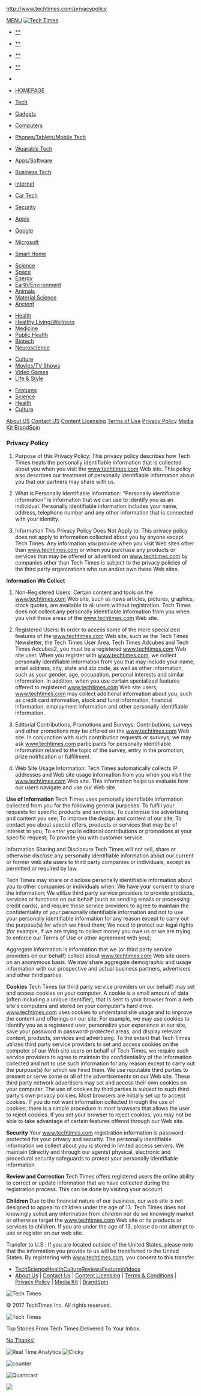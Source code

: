 http://www.techtimes.com/privacypolicy

<a href="" class="ic-nav"><em></em> <span>MENU</span></a>
[![](http://assets.techtimes.com/static/common/_v0.0.1/images/logo.png "Tech Times")](/)

-   [**](https://www.facebook.com/TechTimesNews)
-   [**](https://twitter.com/TechTimes_News)
-   [**](https://plus.google.com/+Techtimesnews)
-   [**](/rss)
-   <a href="" class="topsearchlink"><em></em></a>

-   [HOMEPAGE](/)
-   [Tech](http://www.techtimes.com/personaltech)
-   [Gadgets](http://www.techtimes.com/gadgets)
-   [Computers](http://www.techtimes.com/computers)
-   [Phones/Tablets/Mobile Tech](http://www.techtimes.com/smartphone)
-   [Wearable Tech](http://www.techtimes.com/wearabletech)
-   [Apps/Software](http://www.techtimes.com/software-apps)
-   [Business Tech](http://www.techtimes.com/business)
-   [Internet](http://www.techtimes.com/internet)
-   [Car Tech](http://www.techtimes.com/auto)
-   [Security](http://www.techtimes.com/security)
-   [Apple](http://www.techtimes.com/apple)
-   [Google](http://www.techtimes.com/google)
-   [Microsoft](http://www.techtimes.com/microsoft)
-   [Smart Home](http://www.techtimes.com/smarthome)

<!-- -->

-   [Science](http://www.techtimes.com/science)
-   [Space](http://www.techtimes.com/space)
-   [Energy](http://www.techtimes.com/energy)
-   [Earth/Environment](http://www.techtimes.com/environment)
-   [Animals](http://www.techtimes.com/earth)
-   [Material Science](http://www.techtimes.com/material-science)
-   [Ancient](http://www.techtimes.com/ancient)

<!-- -->

-   [Health](http://www.techtimes.com/health)
-   [Healthy Living/Wellness](http://www.techtimes.com/healthy-living)
-   [Medicine](http://www.techtimes.com/medicine)
-   [Public Health](http://www.techtimes.com/public-health)
-   [Biotech](http://www.techtimes.com/biotech)
-   [Neuroscience](http://www.techtimes.com/neuroscience)

<!-- -->

-   [Culture](http://www.techtimes.com/t-lounge)
-   [Movies/TV Shows](http://www.techtimes.com/pop-culture)
-   [Video Games](http://www.techtimes.com/videogames)
-   [Life & Style](http://www.techtimes.com/life)

<!-- -->

<!-- -->

-   [Features](http://www.techtimes.com/feature)
-   [Science](http://www.techtimes.com/feature-science)
-   [Health](http://www.techtimes.com/feature-health)
-   [Culture](http://www.techtimes.com/feature-culture)

[About US](/about-us) [Contact US](/contact-us) [Content Licensing](/content-licensing) [Terms of Use](/termsofservice) <a href="/privacypolicy" class="selected">Privacy Policy</a> [Media Kit](http://www.techtimes.com/mediakit.pdf) [BrandSpin](http://www.techtimes.com/brandspin.pdf)

### Privacy Policy

1. Purpose of this Privacy Policy: This privacy policy describes how Tech Times treats the personally identifiable information that is collected about you when you visit the www.techtimes.com Web site. This policy also describes our treatment of personally identifiable information about you that our partners may share with us.

2. What is Personally Identifiable Information: "Personally identifiable information" is information that we can use to identify you as an individual. Personally identifiable information includes your name, address, telephone number and any other information that is connected with your identity.

3. Information This Privacy Policy Does Not Apply to: This privacy policy does not apply to information collected about you by anyone except Tech Times. Any information you provide when you visit Web sites other than www.techtimes.com or when you purchase any products or services that may be offered or advertised on www.techtimes.com by companies other than Tech Times is subject to the privacy policies of the third party organizations who run and/or own these Web sites.

**Information We Collect**
1. Non-Registered Users: Certain content and tools on the www.techtimes.com Web site, such as news articles, pictures, graphics, stock quotes, are available to all users without registration. Tech Times does not collect any personally identifiable information from you when you visit these areas of the www.techtimes.com Web site.

2. Registered Users: In order to access some of the more specialized features of the www.techtimes.com Web site, such as the Tech Times Newsletter, the Tech Times User Area, Tech Times Adcubes and Tech Times Adcubes2, you must be a registered www.techtimes.com Web site user. When you register with www.techtimes.com, we collect personally identifiable information from you that may include your name, email address, city, state and zip code, as well as other information, such as your gender, age, occupation, personal interests and similar information. In addition, when you use certain specialized features offered to registered www.techtimes.com Web site users, www.techtimes.com may collect additional information about you, such as credit card information, stock and fund information, financial information, employment information and other personally identifiable information.

3. Editorial Contributions, Promotions and Surveys: Contributions, surveys and other promotions may be offered on the www.techtimes.com Web site. In conjunction with such contribution requests or surveys, we may ask www.techtimes.com participants for personally identifiable information related to the topic of the survey, entry in the promotion, prize notification or fulfillment.

4. Web Site Usage Information: Tech Times automatically collects IP addresses and Web site usage information from you when you visit the www.techtimes.com Web site. This information helps us evaluate how our users navigate and use our Web site.

**Use of Information**
Tech Times uses personally identifiable information collected from you for the following general purposes:
To fulfill your requests for specific products and services; To customize the advertising and content you see;
To improve the design and content of our site;
To contact you about special offers, products or services that may be of interest to you;
To enter you in editorial contributions or promotions at your specific request;
To provide you with customer service.

Information Sharing and Disclosure
Tech Times will not sell, share or otherwise disclose any personally identifiable information about our current or former web site users to third party companies or individuals, except as permitted or required by law.

Tech Times may share or disclose personally identifiable information about you to other companies or individuals when:
We have your consent to share the information;
We utilize third party service providers to provide products, services or functions on our behalf (such as sending emails or processing credit cards), and require these service providers to agree to maintain the confidentiality of your personally identifiable information and not to use your personally identifiable information for any reason except to carry out the purpose(s) for which we hired them;
We need to protect our legal rights (for example, if we are trying to collect money you owe us or we are trying to enforce our Terms of Use or other agreement with you);

Aggregate information is information that we (or third party service providers on our behalf) collect about www.techtimes.com Web site users on an anonymous basis. We may share aggregate demographic and usage information with our prospective and actual business partners, advertisers and other third parties.

**Cookies** Tech Times (or third party service providers on our behalf) may set and access cookies on your computer. A cookie is a small amount of data (often including a unique identifier), that is sent to your browser from a web site's computers and stored on your computer's hard drive. www.techtimes.com uses cookies to understand site usage and to improve the content and offerings on our site. For example, we may use cookies to identify you as a registered user, personalize your experience at our site, save your password in password-protected areas, and display relevant content, products, services and advertising.
To the extent that Tech Times utilizes third party service providers to set and access cookies on the computer of our Web site users on behalf of Tech Times, we require such service providers to agree to maintain the confidentiality of the information collected and not to use such information for any reason except to carry out the purpose(s) for which we hired them.
We use reputable third parties to present or serve some or all of the advertisements on our Web site. These third party network advertisers may set and access their own cookies on your computer. The use of cookies by third parties is subject to such third party's own privacy policies.
Most browsers are initially set up to accept cookies. If you do not want information collected through the use of cookies, there is a simple procedure in most browsers that allows the user to reject cookies. If you set your browser to reject cookies, you may not be able to take advantage of certain features offered through our Web site.

**Security** Your www.techtimes.com registration information is password-protected for your privacy and security. The personally identifiable information we collect about you is stored in limited access servers. We maintain (directly and through our agents) physical, electronic and procedural security safeguards to protect your personally identifiable information.

**Review and Correction** Tech Times offers registered users the online ability to correct or update information that we have collected during the registration process. This can be done by visiting your account.

**Children** Due to the financial nature of our business, our web site is not designed to appeal to children under the age of 13. Tech Times does not knowingly solicit any information from children nor do we knowingly market or otherwise target the www.techtimes.com Web site or its products or services to children. If you are under the age of 13, please do not attempt to use or register on our web site.

Transfer to U.S.: If you are located outside of the United States, please note that the information you provide to us will be transferred to the United States. By registering with www.techtimes.com, you consent to this transfer.

-   [Tech](/personaltech)[Science](/science)[Health](/health)[Culture](/t-lounge)[Reviews](/reviews)[Features](/feature)[Videos](/video)
-   [About Us](/about-us) | [Contact Us](/contact-us) | [Content Licensing](/content-licensing) | [Terms & Conditions](/termsofservice) | [Privacy Policy](/privacypolicy) | [Media Kit](http://www.techtimes.com/mediakit.pdf) | [BrandSpin](http://www.techtimes.com/brandspin.pdf)

![](http://assets.techtimes.com/static/common/_v0.0.1/images/logo.png "Tech Times")

© 2017 TechTimes Inc. All rights reserved.

<a href="" class="cls"><em></em></a>
![](http://assets.techtimes.com/static/common/_v0.0.1/images/logo.png "Tech Times")

Top Stories From Tech Times Delivered To Your Inbox.

[No Thanks!]()

![Real Time Analytics](//static.getclicky.com/media/links/badge.gif)
![Clicky](//in.getclicky.com/100661543ns.gif)

<img src="http://c.statcounter.com/9305077/0/0e81387e/1/" alt="counter" class="statcounter" />

![Quantcast](//pixel.quantserve.com/pixel/p-LfaarYPdxYFdP.gif)

![](http://b.scorecardresearch.com/p?c1=2&c2=19747886&cv=2.0&cj=1)
